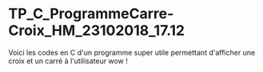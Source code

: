 # TP_C_ProgrammeCarre-Croix_HM_23102018_17.12
Voici les codes en C d'un programme super utile permettant d'afficher une croix et un carré à l'utilisateur wow !
